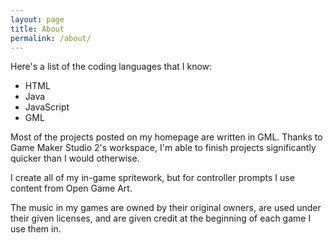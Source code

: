 ```yaml
---
layout: page
title: About
permalink: /about/
---
```


Here's a list of the coding languages that I know:

* HTML
* Java
* JavaScript
* GML

Most of the projects posted on my homepage are written in GML. Thanks to Game Maker Studio 2's workspace, I'm able to finish projects significantly quicker than I would otherwise.

I create all of my in-game spritework, but for controller prompts I use content from Open Game Art.

The music in my games are owned by their original owners, are used under their given licenses, and are given credit at the beginning of each game I use them in.